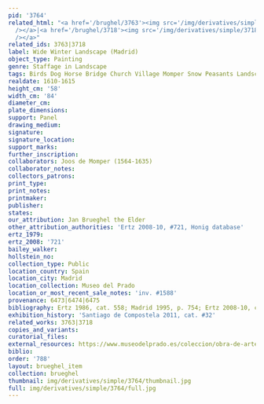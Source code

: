 ```yaml
---
pid: '3764'
related_html: "<a href='/brughel/3763'><img src='/img/derivatives/simple/3763/thumbnail.jpg'
  /></a>|<a href='/brughel/3718'><img src='/img/derivatives/simple/3718/thumbnail.jpg'
  /></a>"
related_ids: 3763|3718
label: Wide Winter Landscape (Madrid)
object_type: Painting
genre: Staffage in Landscape
tags: Birds Dog Horse Bridge Church Village Momper Snow Peasants Landscape
realdate: 1610-1615
height_cm: '58'
width_cm: '84'
diameter_cm: 
plate_dimensions: 
support: Panel
drawing_medium: 
signature: 
signature_location: 
support_marks: 
further_inscription: 
collaborators: Joos de Momper (1564-1635)
collaborator_notes: 
collectors_patrons: 
print_type: 
print_notes: 
printmaker: 
publisher: 
states: 
our_attribution: Jan Brueghel the Elder
other_attribution_authorities: 'Ertz 2008-10, #721, Honig database'
ertz_1979: 
ertz_2008: '721'
bailey_walker: 
hollstein_no: 
collection_type: Public
location_country: Spain
location_city: Madrid
location_collection: Museo del Prado
location_or_most_recent_sale_notes: 'inv. #1588'
provenance: 6473|6474|6475
bibliography: Ertz 1986, cat. 558; Madrid 1995, p. 754; Ertz 2008-10, cat.721
exhibition_history: 'Santiago de Compostela 2011, cat. #32'
related_works: 3763|3718
copies_and_variants: 
curatorial_files: 
external_resources: https://www.museodelprado.es/coleccion/obra-de-arte/paisaje-con-patinadores/57251e0e-c222-4bad-8cd8-02cfcfe6245e
biblio: 
order: '788'
layout: brueghel_item
collection: brueghel
thumbnail: img/derivatives/simple/3764/thumbnail.jpg
full: img/derivatives/simple/3764/full.jpg
---
```

